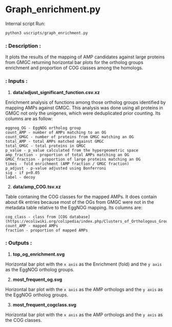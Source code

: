 # Graph_enrichment.py

Internal script
Run:

```
python3 uscripts/graph_enrichment.py
```

### : Description :

It plots the results of the mapping of AMP candidates against large proteins from GMGC
returning horizontal bar plots for the ortholog groups enrichment and proportion of 
COG classes among the homologs.


### : Inputs :

1. **data/adjust_significant_function.csv.xz**

Enrichment analysis of functions among those ortholog groups identified by mapping
AMPs against GMGC. This analysis was done using all proteins in GMGC not only the
unigenes, which were deduplicated prior counting. Its columns are as follow:

    eggnog_OG - EggNOG ortholog group
    count_AMP - number of AMPs matching to an OG
    count_GMGC - number of proteins from GMGC matching an OG
    total_AMP - total AMPs matched against GMGC
    total_GMGC - total proteins in GMGC
    p_value - p_value calculated from the hypergeometric space
    amp_fraction - proportion of total AMPs matching an OG
    GMGC_fraction - proportion of large proteins matching an OG
    times - fold enrichment (AMP fraction / GMGC fraction)
    p_adjust - p-value adjusted using Bonferroni
    sig - if p<0.05
    label - decoy

2. **data/amp_COG.tsv.xz**

Table contaning the COG classes for the mapped AMPs. It does contain about 6k entries
because most of the OGs from GMGC were not in the metadata table relative to the 
EggNOG mapping. Its columns are:

    cog_class - class from [COG database](https://ecoliwiki.org/colipedia/index.php/Clusters_of_Orthologous_Groups_(COGs))
    count_AMP - mapped AMPs
    fraction - proportion of mapped AMPs


### : Outputs :

1. **top_og_enrichment.svg**

Horizontal bar plot with the `x axis` as the Enrichment (fold) and the `y axis` as the EggNOG ortholog groups.

2. **most_frequent_og.svg**

Horizontal bar plot with the `x axis` as the AMP orthologs and the `y axis` as the EggNOG ortholog groups.
    
3. **most_frequent_cogclass.svg**

Horizontal bar plot with the `x axis` as the AMP orthologs and the `y axis` as the COG classes.


